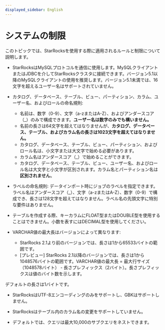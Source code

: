 ```yaml
---
displayed_sidebar: English
---
```


# システムの制限

このトピックでは、StarRocksを使用する際に適用されるルールと制限について説明します。

- StarRocksはMySQLプロトコルを通信に使用します。MySQLクライアントまたはJDBCを介してStarRocksクラスタに接続できます。バージョン5.1以降のMySQLクライアントの使用を推奨します。バージョン5.1未満では、16文字を超えるユーザー名はサポートされていません。

- カタログ、データベース、テーブル、ビュー、パーティション、カラム、ユーザー名、およびロールの命名規則:

  - 名前は、数字（0-9）、文字（a-zまたはA-Z）、およびアンダースコア（\_）のみで構成できます。**ユーザー名は数字のみでも構いません。**
  - 名前の長さは64文字を超えてはなりませんが、**カタログ、データベース、テーブル、およびカラム名の長さは1023文字を超えてはなりません。**
  - カタログ、データベース、テーブル、ビュー、パーティション、およびロール名は、小文字または大文字で始める必要があります。
  - カラム名はアンダースコア（\_）で始めることができます。
  - カタログ、データベース、テーブル、ビュー、ユーザー名、およびロール名は大文字と小文字が区別されます。カラム名とパーティション名は**区別されません**。

- ラベルの命名規則:
  データインポート時にジョブのラベルを指定できます。ラベル名はアンダースコア（\_）、文字（a-zまたはA-Z）、数字（0-9）で構成でき、長さは128文字を超えてはなりません。ラベル名の先頭文字に特別な要件はありません。

- テーブルを作成する際、キーカラムにFLOAT型またはDOUBLE型を使用することはできません。小数を表すにはDECIMAL型を使用してください。

- VARCHAR値の最大長はバージョンによって異なります:

  - StarRocks 2.1より前のバージョンでは、長さは1から65533バイトの範囲です。
  - [プレビュー] StarRocks 2.1以降のバージョンでは、長さは1から1048576バイトの範囲です。VARCHAR値の最大長 = 最大行サイズ（1048578バイト） - 長さプレフィックス（2バイト）。長さプレフィックスは値のバイト数を示します。

デフォルトの長さは1バイトです。

- StarRocksはUTF-8エンコーディングのみをサポートし、GBKはサポートしません。

- StarRocksはテーブル内のカラム名の変更をサポートしていません。

- デフォルトでは、クエリは最大10,000のサブクエリをネストできます。
